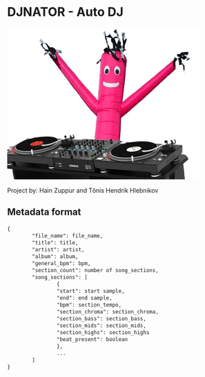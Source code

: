 # DJNATOR - Auto DJ

![ai will take your jobs](djnator.png)

Project by: Hain Zuppur and Tõnis Hendrik Hlebnikov

## Metadata format
```
{
        "file_name": file_name,
        "title": title,
        "artist": artist,
        "album": album,
        "general_bpm": bpm,
        "section_count": number of song_sections,
        "song_sections": [
                {
                "start": start sample,
                "end": end sample,
                "bpm": section_tempo,
                "section_chroma": section_chroma,
                "section_bass": section_bass,
                "section_mids": section_mids,
                "section_highs": section_highs
                "beat_present": boolean
                },
                ...
        ]
}
```